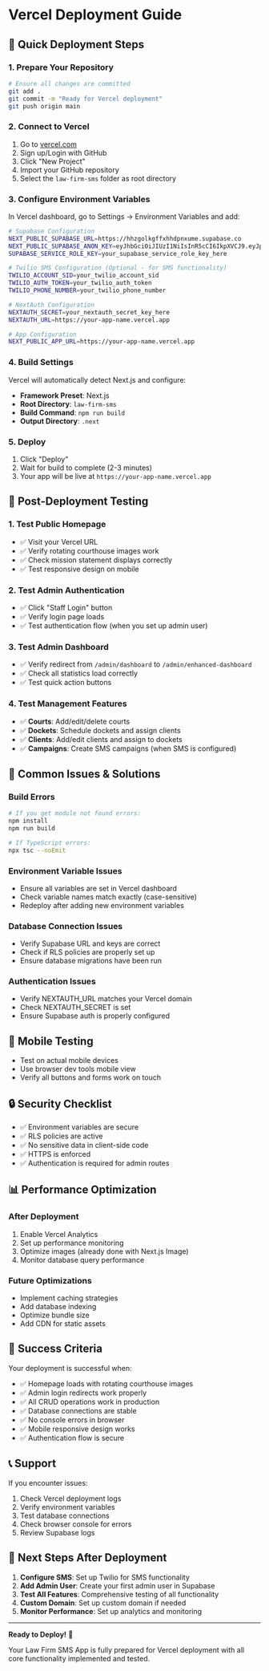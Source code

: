 # Vercel Deployment Guide

## 🚀 Quick Deployment Steps

### **1. Prepare Your Repository**
```bash
# Ensure all changes are committed
git add .
git commit -m "Ready for Vercel deployment"
git push origin main
```

### **2. Connect to Vercel**
1. Go to [vercel.com](https://vercel.com)
2. Sign up/Login with GitHub
3. Click "New Project"
4. Import your GitHub repository
5. Select the `law-firm-sms` folder as root directory

### **3. Configure Environment Variables**
In Vercel dashboard, go to Settings → Environment Variables and add:

```bash
# Supabase Configuration
NEXT_PUBLIC_SUPABASE_URL=https://hhzgolkgffxhhdpnxume.supabase.co
NEXT_PUBLIC_SUPABASE_ANON_KEY=eyJhbGciOiJIUzI1NiIsInR5cCI6IkpXVCJ9.eyJpc3MiOiJzdXBhYmFzZSIsInJlZiI6ImhoemdvbGtnZmZ4aGhkcG54dW1lIiwicm9sZSI6ImFub24iLCJpYXQiOjE3NTg2ODU2NjIsImV4cCI6MjA3NDI2MTY2Mn0.NMujE_zaJ7IXHQDEwtC4USy9cOK9Egoa6vtLG9CoHFY
SUPABASE_SERVICE_ROLE_KEY=your_supabase_service_role_key_here

# Twilio SMS Configuration (Optional - for SMS functionality)
TWILIO_ACCOUNT_SID=your_twilio_account_sid
TWILIO_AUTH_TOKEN=your_twilio_auth_token
TWILIO_PHONE_NUMBER=your_twilio_phone_number

# NextAuth Configuration
NEXTAUTH_SECRET=your_nextauth_secret_key_here
NEXTAUTH_URL=https://your-app-name.vercel.app

# App Configuration
NEXT_PUBLIC_APP_URL=https://your-app-name.vercel.app
```

### **4. Build Settings**
Vercel will automatically detect Next.js and configure:
- **Framework Preset**: Next.js
- **Root Directory**: `law-firm-sms`
- **Build Command**: `npm run build`
- **Output Directory**: `.next`

### **5. Deploy**
1. Click "Deploy"
2. Wait for build to complete (2-3 minutes)
3. Your app will be live at `https://your-app-name.vercel.app`

## 🔧 Post-Deployment Testing

### **1. Test Public Homepage**
- ✅ Visit your Vercel URL
- ✅ Verify rotating courthouse images work
- ✅ Check mission statement displays correctly
- ✅ Test responsive design on mobile

### **2. Test Admin Authentication**
- ✅ Click "Staff Login" button
- ✅ Verify login page loads
- ✅ Test authentication flow (when you set up admin user)

### **3. Test Admin Dashboard**
- ✅ Verify redirect from `/admin/dashboard` to `/admin/enhanced-dashboard`
- ✅ Check all statistics load correctly
- ✅ Test quick action buttons

### **4. Test Management Features**
- ✅ **Courts**: Add/edit/delete courts
- ✅ **Dockets**: Schedule dockets and assign clients
- ✅ **Clients**: Add/edit clients and assign to dockets
- ✅ **Campaigns**: Create SMS campaigns (when SMS is configured)

## 🐛 Common Issues & Solutions

### **Build Errors**
```bash
# If you get module not found errors:
npm install
npm run build

# If TypeScript errors:
npx tsc --noEmit
```

### **Environment Variable Issues**
- Ensure all variables are set in Vercel dashboard
- Check variable names match exactly (case-sensitive)
- Redeploy after adding new environment variables

### **Database Connection Issues**
- Verify Supabase URL and keys are correct
- Check if RLS policies are properly set up
- Ensure database migrations have been run

### **Authentication Issues**
- Verify NEXTAUTH_URL matches your Vercel domain
- Check NEXTAUTH_SECRET is set
- Ensure Supabase auth is properly configured

## 📱 Mobile Testing
- Test on actual mobile devices
- Use browser dev tools mobile view
- Verify all buttons and forms work on touch

## 🔒 Security Checklist
- ✅ Environment variables are secure
- ✅ RLS policies are active
- ✅ No sensitive data in client-side code
- ✅ HTTPS is enforced
- ✅ Authentication is required for admin routes

## 📊 Performance Optimization

### **After Deployment**
1. Enable Vercel Analytics
2. Set up performance monitoring
3. Optimize images (already done with Next.js Image)
4. Monitor database query performance

### **Future Optimizations**
- Implement caching strategies
- Add database indexing
- Optimize bundle size
- Add CDN for static assets

## 🎯 Success Criteria

Your deployment is successful when:
- ✅ Homepage loads with rotating courthouse images
- ✅ Admin login redirects work properly
- ✅ All CRUD operations work in production
- ✅ Database connections are stable
- ✅ No console errors in browser
- ✅ Mobile responsive design works
- ✅ Authentication flow is secure

## 📞 Support

If you encounter issues:
1. Check Vercel deployment logs
2. Verify environment variables
3. Test database connections
4. Check browser console for errors
5. Review Supabase logs

## 🚀 Next Steps After Deployment

1. **Configure SMS**: Set up Twilio for SMS functionality
2. **Add Admin User**: Create your first admin user in Supabase
3. **Test All Features**: Comprehensive testing of all functionality
4. **Custom Domain**: Set up custom domain if needed
5. **Monitor Performance**: Set up analytics and monitoring

---

**Ready to Deploy!** 🎉

Your Law Firm SMS App is fully prepared for Vercel deployment with all core functionality implemented and tested.
